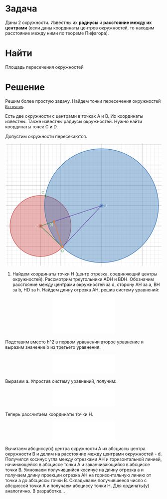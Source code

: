 Задача
=
Даны 2 окружности. Известны их **радиусы** и **расстояние между их центрами** (если даны координаты центров окружностей, то находим расстояние между ними по теореме Пифагора).

Найти
=
Площадь пересечения окружностей

Решение
=

Решим более простую задачу. Найдем точки пересечения окружностей [`Источник`](http://algolist.manual.ru/maths/geom/intersect/circlecircle2d.php).

Есть две окружности с центрами в точках A и B. Их координаты известны. Также известны радиусы окружностей. Нужно найти координаты точек C и D.

Допустим окружности пересекаются.
<p align="center">
  <img src="https://github.com/viCodexm/competitive-programming/blob/main/Вычислительная%20геометрия/Пересечение%20двух%20окружностей/Картинки/Картинкадвеокр.png" width="500"/>
</p>

1. Найдем координаты точки H (центр отрезка, соединяющий центры окружностей).
Рассмотрим треугольники ADH и BDH. Обозначим расстояние между центрами окружностей за d, сторону AH за a, BH за b, HD за h. Найдем длину отрезка AH, решив систему уравнений:

<p align="center">
  <img src="https://github.com/viCodexm/competitive-programming/blob/main/Вычислительная%20геометрия/Пересечение%20двух%20окружностей/Картинки/Система%20уравений.svg" width="200"/>
</p>

Подставим вместо h^2 в первом уравнении второе уравнение и выразим значение b из третьего уравнения: 


<p align="center">
  <img src="https://github.com/viCodexm/competitive-programming/blob/main/Вычислительная%20геометрия/Пересечение%20двух%20окружностей/Картинки/УпрощениеСЛУ.svg" width="200"/>
</p>

Выразим а. Упростив систему уравнений, получим:
<p align="center">
  <img src="https://github.com/viCodexm/competitive-programming/blob/main/Вычислительная%20геометрия/Пересечение%20двух%20окружностей/Картинки/Выразили%20а.svg" width="200"/>
</p>

Теперь рассчитаем координаты точки H.
<p align="center">
  <img src="https://github.com/viCodexm/competitive-programming/blob/main/Вычислительная%20геометрия/Пересечение%20двух%20окружностей/Картинки/Средина%20отрезка%2C%20соединяющего%20центы.svg" width="200"/>
</p>

Вычитаем абсциссу(x) центра окружности A из абсциссы центра окружности B и делим на расстояние между центрами окружностей - d. Получился косинус угла между отрезками AH и горизонтальной линией, начинающейся в абсциссе точки A и заканчивающийся в абсциссе точки B. Умножаем получившийся косинус на длину отрезка а и получаем длину проекции отрезка AH на горизонтальную линию от точки а до абсциссы точки B. Складываем получившееся число с абсциссой точки A и получаем абсциссу точки H.
Для ординаты(y) аналогично.
В разработке...
